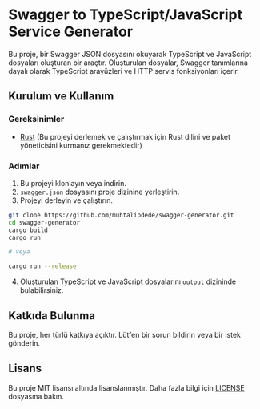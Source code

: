 # Swagger to TypeScript/JavaScript Service Generator

Bu proje, bir Swagger JSON dosyasını okuyarak TypeScript ve JavaScript dosyaları oluşturan bir araçtır. Oluşturulan dosyalar, Swagger tanımlarına dayalı olarak TypeScript arayüzleri ve HTTP servis fonksiyonları içerir.

## Kurulum ve Kullanım

### Gereksinimler

- [Rust](https://www.rust-lang.org/) (Bu projeyi derlemek ve çalıştırmak için Rust dilini ve paket yöneticisini kurmanız gerekmektedir)

### Adımlar

1. Bu projeyi klonlayın veya indirin.
2. `swagger.json` dosyasını proje dizinine yerleştirin.
3. Projeyi derleyin ve çalıştırın.

```sh
git clone https://github.com/muhtalipdede/swagger-generator.git
cd swagger-generator
cargo build
cargo run

# veya

cargo run --release
```

4. Oluşturulan TypeScript ve JavaScript dosyalarını `output` dizininde bulabilirsiniz.

## Katkıda Bulunma

Bu proje, her türlü katkıya açıktır. Lütfen bir sorun bildirin veya bir istek gönderin.

## Lisans

Bu proje MIT lisansı altında lisanslanmıştır. Daha fazla bilgi için [LICENSE](LICENSE) dosyasına bakın.
